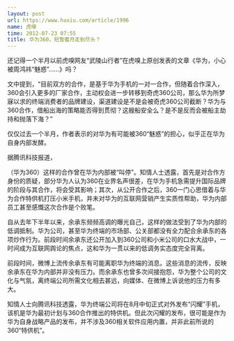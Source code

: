 ```yaml
---
layout: post
url: https://www.huxiu.com/article/1996
name: 虎嗅
time: 2012-07-23 07:55
title: 华为360，短暂蜜月走到尽头？
---
```

还记得一个半月以前虎嗅网友“武陵山行者”在虎嗅上原创发表的文章《华为，小心被周鸿祎“魅惑”……》吗？

文中提到，“目前双方的合作，是基于华为手机的一对一合作，但随着合作深入，360会引入更多的厂家合作，主动权会进一步转移到奇虎360公司，那么华为所梦寐以求的终端消费者的品牌建设，渠道建设是不是会被奇虎360公司截断？华为与360合作，借船出海的策略能否得到贯彻？这艘船安全么？是不是反而会被船主劫持和抛落下海？”

仅仅过去一个半月，作者表示的对华为有可能被360“魅惑”的担心，似乎正在华为自身内部发酵。

据腾讯科技报道，

（华为360）这样的合作曾在华为内部被“叫停”。知情人士透露，首先是对合作方身份的质疑，部分华为人认为360在业界名声很差，在华为手机急需提升国际品牌的阶段与其合作，将会受其影响；其次，从公开合作之后，360一门心思借着与华为合作特供机打压小米手机，并未对华为的互联网营销产生实质性帮助，华为内部员工甚至感慨这次合作是个败笔。

自从去年下半年以来，余承东频频高调的曝光自己，这样的做法受到了华为内部的低调抵制。华为公司，甚至华为终端的市场部、公关部都没有全力配合余承东的各项炒作行为。前段时间余承东还公开加入到360公司和小米公司的口水大战中，一时间成为互联网舆论的焦点，这和华为一贯以来的低调务实态度完全背离。

前段时间，微博上流传余承东有可能离职华为终端的消息。这些消息的流传，反映余承东在华为内部并非没有压力。而余承东也曾多次间接抱怨，华为整个公司的文化与气氛，离终端公司所需文化相去甚远，向媒体、在微博上诉说他的压力有多大。

知情人士向腾讯科技透露，华为终端公司将在8月中旬正式对外发布“闪耀”手机，该机是华为最初计划与360合作推出的特供机。但此次闪耀的发布，很可能是作为华为自身战略产品的发布，并不涉及360相关软件应用内置，并非此前所说的360“特供机”。

